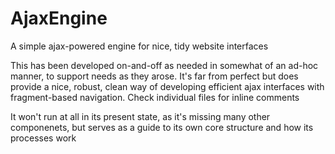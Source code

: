 AjaxEngine
==========

A simple ajax-powered engine for nice, tidy website interfaces

This has been developed on-and-off as needed in somewhat of an ad-hoc manner, to support needs as they arose. It's far from perfect but does provide a nice, robust, clean way of developing efficient ajax interfaces with fragment-based navigation. Check individual files for inline comments

It won't run at all in its present state, as it's missing many other componenets, but serves as a guide to its own core structure and how its processes work